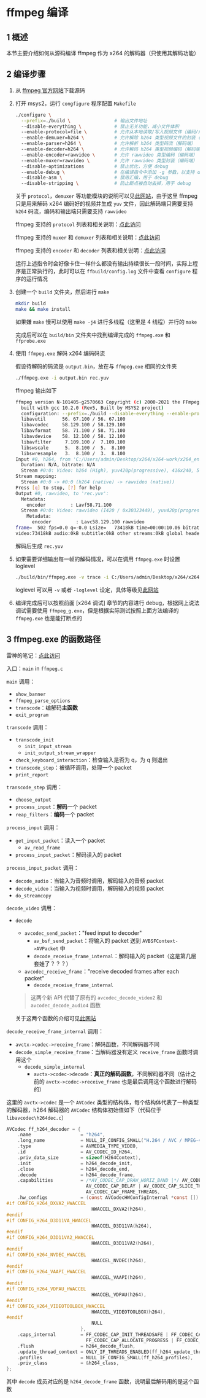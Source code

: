 # ffmpeg 编译

## 1 概述

本节主要介绍如何从源码编译 ffmpeg 作为 x264 的解码器（只使用其解码功能）

## 2 编译步骤

1. 从 [ffmpeg 官方网站](https://ffmpeg.org/download.html)下载源码
2. 打开 msys2，运行 `congfigure` 程序配置 `Makefile`

    ```bash
    ./configure \
      --prefix=./build \                # 输出文件地址
      --disable-everything \            # 禁止无关功能，减小文件体积
      --enable-protocol=file \          # 允许从本地读取/写入视频文件（编码/解码端）
      --enable-demuxer=h264 \           # 允许解除 h264 类型视频文件的封装（解码端）
      --enable-parser=h264 \            # 允许解析 h264 类型码流（解码端）
      --enable-decoder=h264 \           # 允许解码 h264 类型视频编码（解码端）
      --enable-encoder=rawvideo \       # 允许 rawvideo 类型编码（编码端）
      --enable-muxer=rawvideo \         # 允许 rawvideo 类型封装（编码端）
      --disable-optimizations           # 禁止优化，方便 debug
      --enable-debug \                  # 在编译指令中添加 -g 参数，以支持 debug
      --disable-asm \                   # 禁用汇编，用于 debug
      --disable-stripping \             # 防止断点被自动去掉，用于 debug
    ```

    关于 `protocol`，`demuxer` 等功能模块的说明可以见[此网站](https://juejin.cn/post/6844903694916386823)，由于这里 ffmpeg 只是用来解码 x264 编码好的视频并生成 `yuv` 文件，因此解码端只需要支持 `h264` 码流，编码和输出端只需要支持 `rawvideo`

    ffmpeg 支持的 `protocol` 列表和相关说明：[点此访问](https://ffmpeg.org/ffmpeg-protocols.html)

    ffmpeg 支持的 `muxer` 和 `demuxer` 列表和相关说明：[点此访问](https://ffmpeg.org/ffmpeg-formats.html)

    ffmpeg 支持的 `encoder` 和 `decoder` 列表和相关说明：[点此访问](https://ffmpeg.org/ffmpeg-codecs.html)

    运行上述指令时会好像卡住一样什么都没有输出持续很长一段时间，实际上程序是正常执行的，此时可以在 `ffbuild/config.log` 文件中查看 `configure` 程序的运行情况

3. 创建一个 `build` 文件夹，然后进行 `make`

    ```bash
    mkdir build
    make && make install
    ```

    如果嫌 `make` 慢可以使用 `make -j4` 进行多线程（这里是 4 线程）并行的 `make`

    完成后可以在 `build/bin` 文件夹中找到编译完成的 `ffmpeg.exe` 和 `ffprobe.exe`

4. 使用 `ffmpeg.exe` 解码 x264 编码码流

    假设待解码的码流是 `output.bin`，放在与 `ffmpeg.exe` 相同的文件夹

    ```bash
    ./ffmpeg.exe -i output.bin rec.yuv
    ```

    ffmpeg 输出如下

    ```bash
    ffmpeg version N-101405-g2570663 Copyright (c) 2000-2021 the FFmpeg developers
      built with gcc 10.2.0 (Rev5, Built by MSYS2 project)
      configuration: --prefix=./build --disable-everything --enable-protocol=file --enable-demuxer=h264 --enable-parser=h264 --enable-decoder=h264 --enable-encoder=rawvideo --enable-muxer=rawvideo --disable-optimizations
      libavutil      56. 67.100 / 56. 67.100
      libavcodec     58.129.100 / 58.129.100
      libavformat    58. 71.100 / 58. 71.100
      libavdevice    58. 12.100 / 58. 12.100
      libavfilter     7.109.100 /  7.109.100
      libswscale      5.  8.100 /  5.  8.100
      libswresample   3.  8.100 /  3.  8.100
    Input #0, h264, from 'C:/Users/admin/Desktop/x264/x264-work/x264_encode/video/output.bin':
      Duration: N/A, bitrate: N/A
      Stream #0:0: Video: h264 (High), yuv420p(progressive), 416x240, 50 fps, 50 tbr, 1200k tbn, 100 tbc
    Stream mapping:
      Stream #0:0 -> #0:0 (h264 (native) -> rawvideo (native))
    Press [q] to stop, [?] for help
    Output #0, rawvideo, to 'rec.yuv':
      Metadata:
        encoder         : Lavf58.71.100
      Stream #0:0: Video: rawvideo (I420 / 0x30323449), yuv420p(progressive), 416x240, q=2-31, 59904 kb/s, 50 fps, 50 tbn
        Metadata:
          encoder         : Lavc58.129.100 rawvideo
    frame=  502 fps=0.0 q=-0.0 Lsize=   73418kB time=00:00:10.06 bitrate=59784.9kbits/s dup=1 drop=0 speed=63.3x
    video:73418kB audio:0kB subtitle:0kB other streams:0kB global headers:0kB muxing overhead: 0.000000%
    ```

    解码后生成 `rec.yuv`

5. 如果需要详细输出每一帧的解码情况，可以在调用 `ffmpeg.exe` 时设置 loglevel

    ```bash
    ./build/bin/ffmpeg.exe -v trace -i C:/Users/admin/Desktop/x264/x264-work/x264_encode/video/output.bin rec.yuv
    ```

    loglevel 可以用 `-v` 或者 `-loglevel` 设定，具体等级见[此网站](https://www.jianshu.com/p/2be79f17e271)

6. 编译完成后可以按照前面 [x264 调试] 章节的内容进行 debug，根据网上说法调试需要使用 `ffmpeg_g.exe`，但是根据实际测试按照上面方法编译的 `ffmpeg.exe` 也是能打断点的

## 3 ffmpeg.exe 的函数路径

雷神的笔记：[点此访问](https://blog.csdn.net/leixiaohua1020/article/details/39760711)

入口：`main` in `ffmpeg.c`

`main` 调用：

- `show_banner`
- `ffmpeg_parse_options`
- `transcode`：编解码**主函数**
- `exit_program`

`transcode` 调用：

- `transcode_init`
    - `init_input_stream`
    - `init_output_stream_wrapper`
- `check_keyboard_interaction`：检查输入是否为 q，为 q 则退出
- `transcode_step`：被循环调用，处理一个 packet
- `print_report`

`transcode_step` 调用：

- `choose_output`
- `process_input`：**解码**一个 packet
- `reap_filters`：**编码**一个 packet

`process_input` 调用：

- `get_input_packet`：读入一个 packet
    - `av_read_frame`
- `process_input_packet`：解码读入的 packet

`process_input_packet` 调用：

- `decode_audio`：当输入为音频时调用，解码输入的音频 packet
- `decode_video`：当输入为视频时调用，解码输入的视频 packet
- `do_streamcopy`

`decode_video` 调用：

- `decode`
    - `avcodec_send_packet`："feed input to decoder"
        - `av_bsf_send_packet`：将输入的 packet 送到 `AVBSFContext->AVPacket` 中
        - `decode_receive_frame_internal`：解码输入的 packet（这是第几层套娃了？？？）
    - `avcodec_receive_frame`："receive decoded frames after each packet"
        - `decode_receive_frame_internal`

    > 这两个新 API 代替了原有的 `avcodec_decode_video2` 和 `avcodec_decode_audio4` 函数

    关于这两个函数的介绍可见[此网站](https://regenttsui.github.io/%E7%BC%96%E8%A7%A3%E7%A0%81%E6%96%B0API.html)

`decode_receive_frame_internal` 调用：

- `avctx->codec->receive_frame`：解码函数，不同解码器不同
- `decode_simple_receive_frame`：当解码器没有定义 `receive_frame` 函数时调用这个
    - `decode_simple_internal`
        - `avctx->codec->decode`：**真正的解码函数**，不同解码器不同（估计之前的 `avctx->codec->receive_frame` 也是最后调用这个函数进行解码的）

这里的 `avctx->codec` 是一个 `AVCodec` 类型的结构体，每个结构体代表了一种类型的解码器，h264 解码器的 `AVCodec` 结构体初始值如下（代码位于 `libavcodec\h264dec.c`）

```c
AVCodec ff_h264_decoder = {
    .name                  = "h264",
    .long_name             = NULL_IF_CONFIG_SMALL("H.264 / AVC / MPEG-4 AVC / MPEG-4 part 10"),
    .type                  = AVMEDIA_TYPE_VIDEO,
    .id                    = AV_CODEC_ID_H264,
    .priv_data_size        = sizeof(H264Context),
    .init                  = h264_decode_init,
    .close                 = h264_decode_end,
    .decode                = h264_decode_frame,
    .capabilities          = /*AV_CODEC_CAP_DRAW_HORIZ_BAND |*/ AV_CODEC_CAP_DR1 |
                             AV_CODEC_CAP_DELAY | AV_CODEC_CAP_SLICE_THREADS |
                             AV_CODEC_CAP_FRAME_THREADS,
    .hw_configs            = (const AVCodecHWConfigInternal *const []) {
#if CONFIG_H264_DXVA2_HWACCEL
                               HWACCEL_DXVA2(h264),
#endif
#if CONFIG_H264_D3D11VA_HWACCEL
                               HWACCEL_D3D11VA(h264),
#endif
#if CONFIG_H264_D3D11VA2_HWACCEL
                               HWACCEL_D3D11VA2(h264),
#endif
#if CONFIG_H264_NVDEC_HWACCEL
                               HWACCEL_NVDEC(h264),
#endif
#if CONFIG_H264_VAAPI_HWACCEL
                               HWACCEL_VAAPI(h264),
#endif
#if CONFIG_H264_VDPAU_HWACCEL
                               HWACCEL_VDPAU(h264),
#endif
#if CONFIG_H264_VIDEOTOOLBOX_HWACCEL
                               HWACCEL_VIDEOTOOLBOX(h264),
#endif
                               NULL
                           },
    .caps_internal         = FF_CODEC_CAP_INIT_THREADSAFE | FF_CODEC_CAP_EXPORTS_CROPPING |
                             FF_CODEC_CAP_ALLOCATE_PROGRESS | FF_CODEC_CAP_INIT_CLEANUP,
    .flush                 = h264_decode_flush,
    .update_thread_context = ONLY_IF_THREADS_ENABLED(ff_h264_update_thread_context),
    .profiles              = NULL_IF_CONFIG_SMALL(ff_h264_profiles),
    .priv_class            = &h264_class,
};
```

其中 `decode` 成员对应的是 `h264_decode_frame` 函数，说明最后解码用的是这个函数